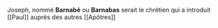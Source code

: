 Joseph, nommé **Barnabé** ou **Barnabas** serait le chrétien qui a introduit [[Paul]] auprès des autres [[Apôtres]]